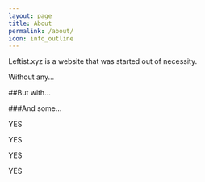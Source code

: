 ```yaml
---
layout: page
title: About
permalink: /about/
icon: info_outline
---
```


Leftist.xyz is a website that was started out of necessity.

Without any...

##But with...

###And some...

YES


YES


YES


YES